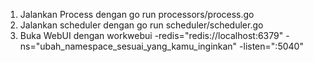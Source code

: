 1. Jalankan Process dengan go run processors/process.go
2. Jalankan scheduler dengan go run scheduler/scheduler.go
3. Buka WebUI dengan workwebui -redis="redis://localhost:6379" -ns="ubah_namespace_sesuai_yang_kamu_inginkan" -listen=":5040"
